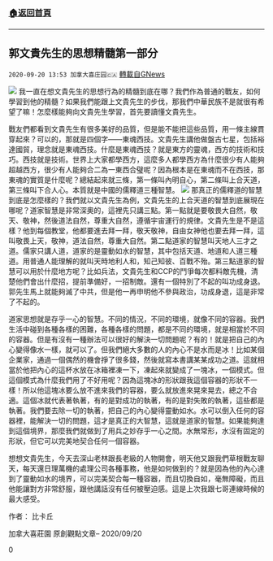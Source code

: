 ###  [:house:返回首頁](https://github.com/ourhimalayas/txt)
---

## 郭文貴先生的思想精髓第一部分
`2020-09-20 13:53 加拿大喜庄园🇨🇦` [轉載自GNews](https://gnews.org/zh-hant/369717/)

![](https://s3.amazonaws.com/gnews-media-offload/wp-content/uploads/2020/09/19220139/WENGUI_2.jpg)
我一直在想文貴先生的思想行為的精髓到底在哪？我們作為普通的戰友，如何學習到他的精髓？如果我們能跟上文貴先生的步伐，那我們中華民族不是就很有希望了嘛！怎麼樣能夠向文貴先生學習，首先要讀懂文貴先生。

戰友們都看到文貴先生有很多美好的品質，但是能不能把這些品質，用一條主線貫穿起來？可以的，那就是四個字——東魂西技。文貴先生講他做盤古七星，包括裕達國貿，理念就是東魂西技。什麼是東魂西技？就是東方的靈魂，西方的技術和技巧。西技就是技術。世界上大家都學西方，這麼多人都學西方為什麼很少有人能夠超越西方，很少有人能夠合二為一東西合璧呢？因為根本是在東魂而不在西技，那東魂的實質是什麼呢？總結起來就三條，第一條叫內明自心，第二條叫上合天道，第三條叫下合人心。本質就是中國的儒釋道三種智慧。
![](https://s3.amazonaws.com/gnews-media-offload/wp-content/uploads/2020/09/19220539/image-228.png)
那真正的儒釋道的智慧到底是怎麼樣的？我們就以文貴先生為例，文貴先生的上合天道的智慧到底展現在哪呢？道家智慧是非常深奧的，這裡先只講三點。第一點就是要敬畏大自然，敬天、敬神，然後道法自然，尊重大自然，遵循宇宙運行的規律。文貴先生是不是這樣？他到每個教堂，他都要進去拜一拜，敬天敬神，自由女神他也要去拜一拜，這叫敬畏上天，敬神，道法自然，尊重大自然。第二點道家的智慧叫天地人三才之道。儒家只講人道，道家的是靈動如水的智慧，其中包括天道、地道和人道三種道。用普通人能理解的就叫天時地利人和，知己知彼、百戰不殆。第三點道家的智慧可以用於什麼地方呢？比如兵法，文貴先生和CCP的鬥爭每次都料敵先機，清楚他們會出什麼招，提前準備好，一招制敵。還有一個特別了不起的叫功成身退。郭先生馬上就能夠滅了中共，但是他一再申明他不參與政治，功成身退，這是非常了不起的。

道家思想就是存乎一心的智慧。不同的情況，不同的環境，就像不同的容器。我們生活中碰到各種各樣的困難，各種各樣的問題，都是不同的環境，就是相當於不同的容器。但是有沒有一種辦法可以很好的解決一切問題呢？有的！就是把自己的內心變得像水一樣，就可以了。但我們絕大多數的人的內心不是水而是冰！比如某個企業家，通過一個偶然的機會掙了很多錢，然後就寫本書講某某成功之道。這就相當於他把內心的這杯水放在冰箱裡凍一下，凍起來就變成了一塊冰，一個模式。但這個模式為什麼我們用了不好用呢？因為這塊冰的形狀跟我這個容器的形狀不一樣！所以他這塊冰要么放不進來我們的容器，要么就放進來晃來晃去，總之不合適。這個冰就代表著執著，有的是對成功的執著，有的是對失敗的執著，這些都是執著。我們要去除一切的執著，把自己的內心變得靈動如水。水可以倒入任何的容器裡，能解決一切的問題，這才是真正的大智慧，這就是道家的智慧。如果能夠達到這個境界，那麼我們就做到了用兵之妙存乎一心之間。水無常形，水沒有固定的形狀，但它可以完美地契合任何一個容器。

想想文貴先生，今天去深山老林跟長老級的人物開會，明天他又跟我們草根戰友聊天，每天還日理萬機的處理公司各種事務，他是如何做到的？就是因為他的內心達到了靈動如水的境界，可以完美契合每一種容器，而且切換自如，毫無障礙，而且他能讓對方非常舒服，跟他講話沒有任何被壓迫感。這是上次我跟七哥連線時候的最大感受。

作者： 比卡丘

加拿大喜莊園 原創觀點文章– 2020/09/20



0
